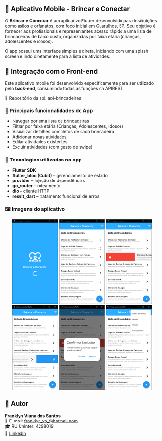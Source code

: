 ## 📱 Aplicativo Mobile - Brincar e Conectar

O **Brincar e Conectar** é um aplicativo Flutter desenvolvido para instituições como asilos e orfanatos, com foco inicial em Guarulhos, SP. Seu objetivo é fornecer aos profissionais e representantes acesso rápido a uma lista de brincadeiras de baixo custo, organizadas por faixa etária (crianças, adolescentes e idosos).

O app possui uma interface simples e direta, iniciando com uma splash screen e indo diretamente para a lista de atividades.

## 📱 Integração com o Front-end

Este aplicativo mobile foi desenvolvido especificamente para ser utilizado pelo **back-end**, consumindo todas as funções da APIREST

🔗 Repositório da api: [api-brincadeiras](https://github.com/thak1996/api-brincadeiras)

### 🔑 Principais funcionalidades do App

- Navegar por uma lista de brincadeiras
- Filtrar por faixa etária (Crianças, Adolescentes, Idosos)
- Visualizar detalhes completos de cada brincadeira
- Adicionar novas atividades
- Editar atividades existentes
- Excluir atividades (com gesto de swipe)

### 🧰 Tecnologias utilizadas no app

- **Flutter SDK**
- **flutter_bloc (Cubit)** – gerenciamento de estado
- **provider** – injeção de dependências
- **go_router** – roteamento
- **dio** – cliente HTTP
- **result_dart** – tratamento funcional de erros

### 🖼️ Imagens do aplicativo

<div align="center">
<img src="https://github.com/thak1996/brincar_e_conectar_flutter/blob/main/assets/readme/splash.png?raw=true" width="150"/>
<img src="https://github.com/thak1996/brincar_e_conectar_flutter/blob/main/assets/readme/home.png?raw=true" width="150"/>
<img src="https://github.com/thak1996/brincar_e_conectar_flutter/blob/main/assets/readme/homedel.png?raw=true" width="150"/>
<img src="https://github.com/thak1996/brincar_e_conectar_flutter/blob/main/assets/readme/homeedit.png?raw=true" width="150"/>
<img src="https://github.com/thak1996/brincar_e_conectar_flutter/blob/main/assets/readme/homeconfirdel.png?raw=true" width="150"/>
<img src="https://github.com/thak1996/brincar_e_conectar_flutter/blob/main/assets/readme/homefilter.png?raw=true" width="150"/>
</div>

## 👤 Autor

**Franklyn Viana dos Santos**  
📧 E-mail: franklyn_vs_@hotmail.com  
🎓 RU Uninter: 4298019  
🔗 [LinkedIn](https://www.linkedin.com/in/franklyn-v-santos/)
